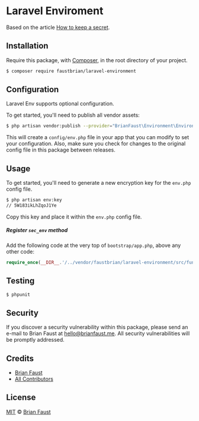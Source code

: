 # Laravel Enviroment

Based on the article [How to keep a secret](http://blog.fortrabbit.com/how-to-keep-a-secret).

## Installation

Require this package, with [Composer](https://getcomposer.org/), in the root directory of your project.

``` bash
$ composer require faustbrian/laravel-environment
```

## Configuration

Laravel Env supports optional configuration.

To get started, you'll need to publish all vendor assets:

```bash
$ php artisan vendor:publish --provider="BrianFaust\Environment\EnvironmentServiceProvider"
```

This will create a `config/env.php` file in your app that you can modify to set your configuration. Also, make sure you check for changes to the original config file in this package between releases.

## Usage

To get started, you'll need to generate a new encryption key for the `env.php` config file.

```bash
$ php artisan env:key
// 5W183ikLhZqoJ1Ye
```

Copy this key and place it within the `env.php` config file.

##### Register `sec_env` method

Add the following code at the very top of `bootstrap/app.php`, above any other code:

``` php
require_once(__DIR__.'/../vendor/faustbrian/laravel-environment/src/functions.php');
```

## Testing

``` bash
$ phpunit
```

## Security

If you discover a security vulnerability within this package, please send an e-mail to Brian Faust at hello@brianfaust.me. All security vulnerabilities will be promptly addressed.

## Credits

- [Brian Faust](https://github.com/faustbrian)
- [All Contributors](../../contributors)

## License

[MIT](LICENSE) © [Brian Faust](https://brianfaust.me)
